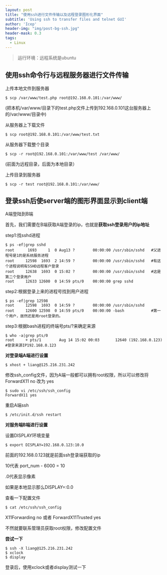 ```yaml
---
layout: post
title: "使用ssh进行文件传输以及远程登录图形化界面"
subtitle: 'Using ssh to transfer files and telnet GUI'
author: 'Icep'
header-img: "img/post-bg-ssh.jpg"
header-mask: 0.3
tags:
  - Linux
---
```


> 运行环境：远程系统是ubuntu

## 使用ssh命令行与远程服务器进行文件传输
上传本地文件到服务器
```shell
$ scp /var/www/test.php root@192.168.0.101:/var/www/
```
(把本机/var/www/目录下的test.php文件上传到192.168.0.101这台服务器上的/var/www/目录中)

从服务器上下载文件
```shell
$ scp root@192.168.0.101:/var/www/test.txt
```

从服务器下载整个目录
```shell
$ scp -r root@192.168.0.101:/var/www/test /var/www/
```
(前面为远程目录，后面为本地目录）

上传目录到服务器
```shell
$ scp -r test root@192.168.0.101:/var/www/
```

## 登录ssh后使server端的图形界面显示到client端
A端登陆到B端

首先，我们需要在B端获取A端登录的ip，也就是**获取ssh登录用户的ip地址**

step1:找sshd进程
```shell
$ ps -ef|grep sshd
root      1693     1  0 Aug13 ?        00:00:00 /usr/sbin/sshd   #父进程号是1的是系统服务进程
root     12598  1693  2 14:59 ?        00:00:00 /usr/sbin/sshd   #有这个进程说明有SSHD远程客户登录
root     12638  1693  0 15:02 ?        00:00:00 /usr/sbin/sshd   #这是第二个登录用户
root     12633 12600  0 14:59 pts/0    00:00:00 grep sshd
```

step2:根据登录上来的进程号找到用户进程
```shell
$ ps -ef|grep 12598
root     12598  1693  0 14:59 ?        00:00:00 /usr/sbin/sshd
root     12600 12598  0 14:59 pts/0    00:00:00 -bash            #第一个用户，居然还是用root登录的。
```

step3:根据bash进程的终端号pts/?来确定来源
```shell
$ who -a|grep pts/0
root     + pts/1        Aug 14 15:02 00:03       12640 (192.168.0.123)   #登录来源IP192.168.0.123
```

**对登录端A端进行设置**
```shell
$ xhost + liang@125.216.231.242
```

修改ssh_config文件，因为A端一般都可以拥有root权限，所以可以修改将ForwardX11 no 改为 yes
```shell
$ sudo vi /etc/ssh/ssh_config
ForwardX11 yes
```

重启A端ssh
```shell
$ /etc/init.d/ssh restart
```

**对服务端B端进行设置**

设置DISPLAY环境变量
```shell
$ export DISPLAY=192.168.0.123:10.0
```
前面的192.168.0.123就是前面ssh登录端获取的ip

10代表 port_num - 6000 = 10

.0代表显示像素

如果是本地显示那么DISPLAY=:0.0

查看一下配置文件
```shell
$ cat /etc/ssh/ssh_config
```
X11Forwarding no 或者 ForwardX11Trusted yes

不然就要联系管理员获取root权限，修改配置文件

**尝试一下**
```shell
$ ssh -X liang@125.216.231.242
$ xclock
$ display
```
登录后，使用xclock或者display测试一下
